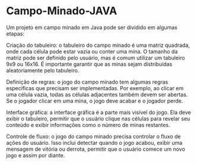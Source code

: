 # Campo-Minado-JAVA

Um projeto em campo minado em Java pode ser dividido em algumas etapas:

Criação do tabuleiro: o tabuleiro do campo minado é uma matriz quadrada, onde cada célula pode estar vazia ou conter uma mina. O tamanho da matriz pode ser definido pelo usuário, mas é comum utilizar um tabuleiro 9x9 ou 16x16. É importante garantir que as minas sejam distribuídas aleatoriamente pelo tabuleiro.

Definição de regras: o jogo do campo minado tem algumas regras específicas que precisam ser implementadas. Por exemplo, ao clicar em uma célula vazia, todas as células adjacentes também devem ser abertas. Se o jogador clicar em uma mina, o jogo deve acabar e o jogador perde.

Interface gráfica: a interface gráfica é a parte mais visível do jogo. Ela deve exibir o tabuleiro, permitir que o usuário clique nas células para revelar seu conteúdo e exibir informações como o número de minas restantes.

Controle de fluxo: o jogo do campo minado precisa controlar o fluxo de ações do usuário. Isso inclui detectar quando o jogo acabou, exibir uma mensagem de vitória ou derrota, permitir que o usuário comece um novo jogo e assim por diante.


